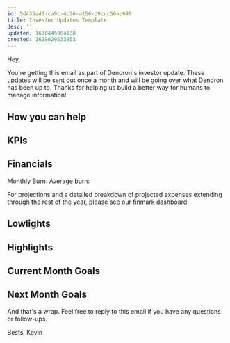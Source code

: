 ```yaml
---
id: 5d435a43-ca9c-4c26-a156-d9ccc56ab698
title: Investor Updates Template
desc: ''
updated: 1630445064138
created: 1618029533953
---
```



Hey,

You're getting this email as part of Dendron's investor update. These updates will be sent out once a month and will be going over what Dendron has been up to. Thanks for helping us build a better way for humans to manage information!

## How you can help
<!-- Hiring, introductions, etc-->

## KPIs
<!-- Our KPIS -->

## Financials
<!-- Burn rate and other figures-->
Monthly Burn: 
Average burn: 

For projections and a detailed breakdown of projected expenses extending through the rest of the year, please see our [finmark dashboard](https://app.finmark.com/dashboard).

## Lowlights
<!-- What didn't go well -->

## Highlights
<!-- What went well -->

## Current Month Goals
<!-- Recap on how well we did on this months goals-->

## Next Month Goals
<!-- What we want to do for next month -->


And that's a wrap. Feel free to reply to this email if you have any questions or follow-ups. 

Bests,
Kevin
